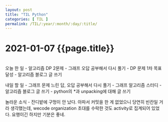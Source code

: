 ```yaml
---
layout: post
title: "TIL Python"
categories: [ TIL ]
permalink: /TIL/:year/:month/:day/:title/
---
```


# 2021-01-07 {{page.title}}
&nbsp;  
오늘 한 일
    - 알고리즘 DP 2문제
    - 그래프 오답 공부해서 다시 풀기
    - DP 문제 1차 목표 달성
    - 알고리즘 블로그 글 쓰기

내일 할 일
    - 그래프 문제 느린 답, 오답 공부해서 다시 풀기
    - 그래프 알고리즘 스터디
    - 알고리즘 블로그 글 쓰기
    - python의 *과 unpacking에 대해 글 쓰기

놀라운 소식 - 잔디밭에 구멍이 안 났다. 아파서 커밋을 한 게 없었으니 당연히 빈칸일 거라 생각했는데, wecode organization 초대를 수락한 것도 activity로 집계되어 있었다. 요행이긴 하지만 기분은 좋네.